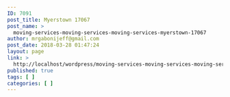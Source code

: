 ```yaml
---
ID: 7091
post_title: Myerstown 17067
post_name: >
  moving-services-moving-services-moving-services-myerstown-17067
author: mrgabonijeff@gmail.com
post_date: 2018-03-28 01:47:24
layout: page
link: >
  http://localhost/wordpress/moving-services-moving-services-moving-services-myerstown-17067/
published: true
tags: [ ]
categories: [ ]
---
```

